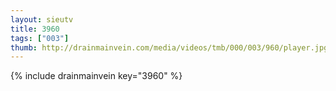 ```yaml
--- 
layout: sieutv
title: 3960
tags: ["003"]
thumb: http://drainmainvein.com/media/videos/tmb/000/003/960/player.jpg
---
```

{% include drainmainvein key="3960" %} 
